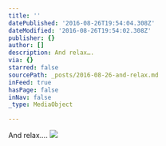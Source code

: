 ```yaml
---
title: ''
datePublished: '2016-08-26T19:54:04.308Z'
dateModified: '2016-08-26T19:54:02.308Z'
publisher: {}
author: []
description: And relax….
via: {}
starred: false
sourcePath: _posts/2016-08-26-and-relax.md
inFeed: true
hasPage: false
inNav: false
_type: MediaObject

---
```

And relax....
![](https://the-grid-user-content.s3-us-west-2.amazonaws.com/89d7a4f7-ad24-4684-8bdc-25b3d46cfd9f.png)